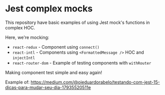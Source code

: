 # Jest complex mocks

This repository have basic examples of using Jest mock's functions in complex HOC.

Here, we're mocking:

- `react-redux` - Component using `connect()`
- `react-intl` - Components using `<FormattedMessage />` HOC and `injectIntl`
- `react-router-dom` - Example of testing components with `withRouter`

Making component test simple and easy again!

Example of: https://medium.com/@oieduardorabelo/testando-com-jest-15-dicas-para-mudar-seu-dia-17935520511e

